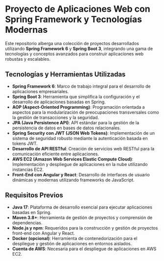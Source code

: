 # Proyecto de Aplicaciones Web con Spring Framework y Tecnologías Modernas

Este repositorio alberga una colección de proyectos desarrollados utilizando **Spring Framework 6** y **Spring Boot 3**, integrando una gama de tecnologías y conceptos avanzados para construir aplicaciones web robustas y escalables.

## Tecnologías y Herramientas Utilizadas

- **Spring Framework 6**: Marco de trabajo integral para el desarrollo de aplicaciones empresariales.
- **Spring Boot 3**: Herramienta que simplifica la configuración y el desarrollo de aplicaciones basadas en Spring.
- **AOP (Aspect-Oriented Programming)**: Programación orientada a aspectos para la modularización de preocupaciones transversales como la gestión de transacciones y la seguridad.
- **JPA (Java Persistence API)**: API estándar para la gestión de la persistencia de datos en bases de datos relacionales.
- **Spring Security con JWT (JSON Web Tokens)**: Implementación de un sistema de seguridad robusto mediante la autenticación basada en tokens JWT.
- **Desarrollo de API RESTful**: Creación de servicios web RESTful para la comunicación eficiente entre aplicaciones.
- **AWS EC2 (Amazon Web Services Elastic Compute Cloud)**: Implementación y despliegue de aplicaciones en la nube utilizando instancias EC2.
- **Front-End con Angular y React**: Desarrollo de interfaces de usuario dinámicas y modernas utilizando frameworks de JavaScript.

## Requisitos Previos

- **Java 17**: Plataforma de desarrollo esencial para ejecutar aplicaciones basadas en Spring.
- **Maven 3.8+**: Herramienta de gestión de proyectos y comprensión de dependencias.
- **Node.js y npm**: Requeridos para la construcción y gestión de proyectos front-end con Angular y React.
- **Docker (opcional)**: Herramienta de contenedorización para el despliegue y gestión de aplicaciones en entornos aislados.
- **Cuenta de AWS**: Necesaria para el despliegue de aplicaciones en AWS EC2.
